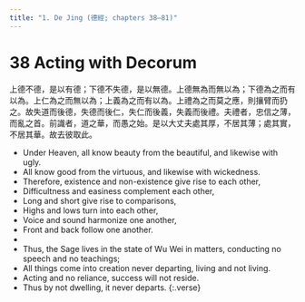 ```yaml
---
title: "1. De Jing (德經; chapters 38–81)"
---
```


# **38** Acting with Decorum
上德不德，是以有德；下德不失德，是以無德。上德無為而無以為；下德為之而有以為。上仁為之而無以為；上義為之而有以為。上禮為之而莫之應，則攘臂而扔之。故失道而後德，失德而後仁，失仁而後義，失義而後禮。夫禮者，忠信之薄，而亂之首。前識者，道之華，而愚之始。是以大丈夫處其厚，不居其薄；處其實，不居其華。故去彼取此。

-   Under Heaven, all know beauty from the beautiful, and likewise with ugly. 
-   All know good from the virtuous, and likewise with wickedness. 
-   Therefore, existence and non-existence give rise to each other,
-   Difficultness and easiness complement each other, 
-   Long and short give rise to comparisons,
-   Highs and lows turn into each other, 
-   Voice and sound harmonize one another,
-   Front and back follow one another.
-   
-   Thus, the Sage lives in the state of Wu Wei in matters, conducting no speech and no teachings;
-   All things come into creation never departing, living and not living. 
-   Acting and no reliance, success will not reside. 
-   Thus by not dwelling, it never departs.
{:.verse}
